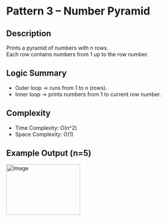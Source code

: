 # Pattern 3 – Number Pyramid

## Description
Prints a pyramid of numbers with n rows.  
Each row contains numbers from 1 up to the row number.

## Logic Summary
- Outer loop → runs from 1 to n (rows).  
- Inner loop → prints numbers from 1 to current row number.

## Complexity
- Time Complexity: O(n^2)  
- Space Complexity: O(1)

## Example Output (n=5)
<img width="196" height="134" alt="Image" src="https://github.com/user-attachments/assets/b1fad323-59bd-453d-a642-f32c8284cb26" />
